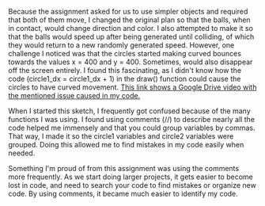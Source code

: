 Because the assignment asked for us to use simpler objects and required that both of them move, I changed the original plan so that the balls, when in contact, would change direction and color. I also attempted to make it so that the balls would speed up after being generated until colliding, of which they would return to a new randomly generated speed. However, one challenge I noticed was that the circles started making curved bounces towards the values x = 400 and y = 400. Sometimes, would also disappear off the screen entirely. I found this fascinating, as I didn't know how the code (circle1_dx = circle1_dx + 1) in the draw() function could cause the circles to have curved movement. [This link shows a Google Drive video with the mentioned issue caused in my code.](https://drive.google.com/file/d/16cJAR9RKB01g0mLzB6FDfpc_yONclSlq/view?usp=sharing)

When I started this sketch, I frequently got confused because of the many functions I was using. I found  using comments (//) to describe nearly all the code helped me immensely and that you could group variables by commas. That way, I made it so the circle1 variables and circle2 variables were grouped. Doing this allowed me to find mistakes in my code easily when needed.

Something I'm proud of from this assignment was using the comments more frequently. As we start doing larger projects, it gets easier to become lost in code, and need to search your code to find mistakes or organize new code. By using comments, it became much easier to identify my code.
